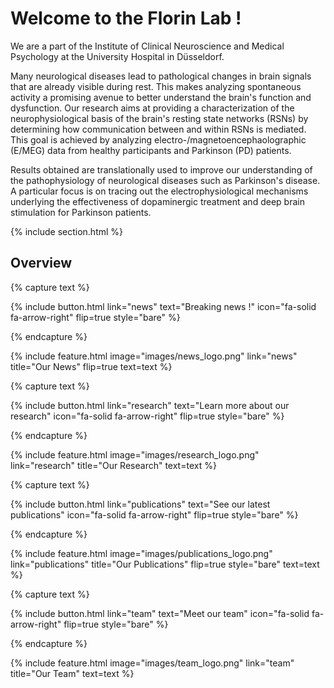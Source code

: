 ---
---

# Welcome to the Florin Lab !

We are a part of the Institute of Clinical Neuroscience and Medical Psychology at the University Hospital in Düsseldorf.

Many neurological diseases lead to pathological changes in brain signals that are already visible during rest. This makes analyzing spontaneous activity a promising avenue to better understand the brain's function and dysfunction. Our research aims at providing a characterization of the neurophysiological basis of the brain's resting state networks (RSNs) by determining how communication between and within RSNs is mediated. This goal is achieved by analyzing electro-/magnetoencephaolographic (E/MEG) data from healthy participants and Parkinson (PD) patients.

Results obtained are translationally used to improve our understanding of the pathophysiology of neurological diseases such as Parkinson's disease.  A particular focus is on tracing out the electrophysiological mechanisms underlying the effectiveness of dopaminergic treatment and deep brain stimulation for Parkinson patients.
<!-- [Florin](https://github.com/greenelab/lab-website-template) is an easy-to-use, flexible website template for [labs](https://www.greenelab.com/).
Spend less time worrying about managing a website and citations, and more time running your lab. -->

<!-- {%
  include button.html
  type="docs"
  link="https://greene-lab.gitbook.io/lab-website-template-docs"
%}
{%
  include button.html
  type="github"
  text="On GitHub"
  link="greenelab/lab-website-template"
%} -->

{% include section.html %}

## Overview

{% capture text %}

{%
  include button.html
  link="news"
  text="Breaking news !"
  icon="fa-solid fa-arrow-right"
  flip=true
  style="bare"
%}

{% endcapture %}

{%
  include feature.html
  image="images/news_logo.png"
  link="news"
  title="Our News"
  flip=true
  text=text
%}

{% capture text %}

{%
  include button.html
  link="research"
  text="Learn more about our research"
  icon="fa-solid fa-arrow-right"
  flip=true
  style="bare"
%}

{% endcapture %}

{%
  include feature.html
  image="images/research_logo.png"
  link="research"
  title="Our Research"
  text=text
%}

{% capture text %}

{%
  include button.html
  link="publications"
  text="See our latest publications"
  icon="fa-solid fa-arrow-right"
  flip=true
  style="bare"
%}

{% endcapture %}

{%
  include feature.html
  image="images/publications_logo.png"
  link="publications"
  title="Our Publications"
  flip=true
  style="bare"
  text=text
%}

{% capture text %}

{%
  include button.html
  link="team"
  text="Meet our team"
  icon="fa-solid fa-arrow-right"
  flip=true
  style="bare"
%}

{% endcapture %}

{%
  include feature.html
  image="images/team_logo.png"
  link="team"
  title="Our Team"
  text=text
%}
